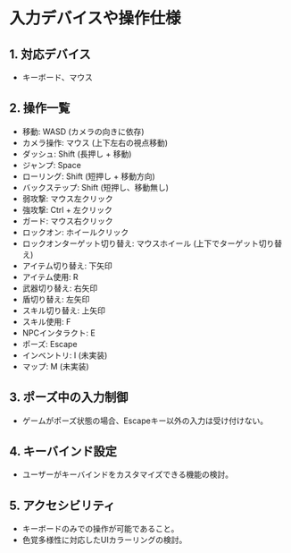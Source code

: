 # 入力デバイスや操作仕様

## 1. 対応デバイス

- キーボード、マウス

## 2. 操作一覧

- 移動: WASD (カメラの向きに依存)
- カメラ操作: マウス (上下左右の視点移動)
- ダッシュ: Shift (長押し + 移動)
- ジャンプ: Space
- ローリング: Shift (短押し + 移動方向)
- バックステップ: Shift (短押し、移動無し)
- 弱攻撃: マウス左クリック
- 強攻撃: Ctrl + 左クリック
- ガード: マウス右クリック
- ロックオン: ホイールクリック
- ロックオンターゲット切り替え: マウスホイール (上下でターゲット切り替え)
- アイテム切り替え: 下矢印
- アイテム使用: R
- 武器切り替え: 右矢印
- 盾切り替え: 左矢印
- スキル切り替え: 上矢印
- スキル使用: F
- NPCインタラクト: E
- ポーズ: Escape
- インベントリ: I (未実装)
- マップ: M (未実装)

## 3. ポーズ中の入力制御

- ゲームがポーズ状態の場合、Escapeキー以外の入力は受け付けない。

## 4. キーバインド設定

- ユーザーがキーバインドをカスタマイズできる機能の検討。

## 5. アクセシビリティ

- キーボードのみでの操作が可能であること。
- 色覚多様性に対応したUIカラーリングの検討。
